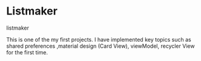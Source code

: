 # Listmaker
listmaker

This is one of the my first projects. I have implemented key topics such as shared preferences ,material design (Card View), viewModel, recycler View for the first time. 
